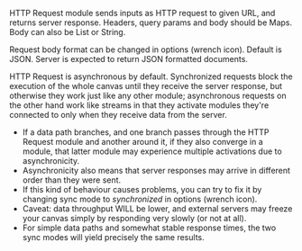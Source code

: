 
[comment]: # (IntegrationsCanvasModule)

HTTP Request module sends inputs as HTTP request to given URL, and returns server response.  Headers, query params and body should be Maps. Body can also be List or String.  

Request body format can be changed in options (wrench icon). Default is JSON. Server is expected to return JSON formatted documents.  

HTTP Request is asynchronous by default. Synchronized requests block the execution of the whole canvas until they receive the server response, but otherwise they work just like any other module; asynchronous requests on the other hand work like streams in that they activate modules they're connected to only when they receive data from the server.   

- If a data path branches, and one branch passes through the HTTP Request module and another around it, if they also converge in a module, that latter module may experience multiple activations due to asynchronicity.
- Asynchronicity also means that server responses may arrive in different order than they were sent.
- If this kind of behaviour causes problems, you can try to fix it by changing sync mode to *synchronized* in options (wrench icon). 
- Caveat: data throughput WILL be lower, and external servers may freeze your canvas simply by responding very slowly (or not at all).
- For simple data paths and somewhat stable response times, the two sync modes will yield precisely the same results.
